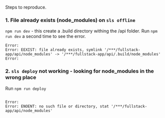 Steps to reproduce.

### 1. File already exists (node_modules) on `sls offline`

`npm run dev` - this create a .build directory withing the /api folder.
Run `npm run dev` a second time to see the error.

```
Error:
Error: EEXIST: file already exists, symlink '/***/fullstack-app/api/node_modules' -> '/***/fullstack-app/api/.build/node_modules'
Error: 
```

### 2. `sls deploy` not working - looking for node_modules in the wrong place

Run `npm run deploy`
```

Error:
Error: ENOENT: no such file or directory, stat '/***/fullstack-app/api/node_modules'
```